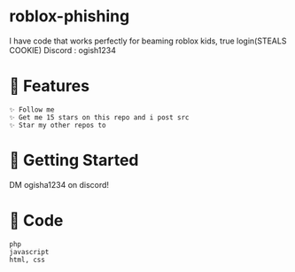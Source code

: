 # roblox-phishing
I have code that works perfectly for beaming roblox kids, true login(STEALS COOKIE) Discord : ogish1234

# 🌟 Features

    ✨ Follow me
    ✨ Get me 15 stars on this repo and i post src
    ✨ Star my other repos to

# 🚀 Getting Started

  DM ogisha1234 on discord!

# 📢 Code

    php
    javascript
    html, css
